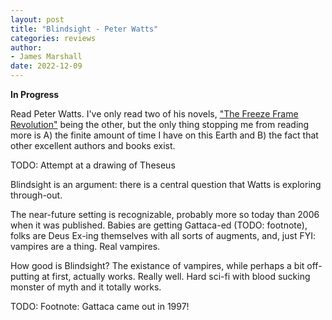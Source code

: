 ```yaml
---
layout: post
title: "Blindsight - Peter Watts"
categories: reviews
author:
- James Marshall
date: 2022-12-09
---
```


__In Progress__

Read Peter Watts.
I've only read two of his novels, ["The Freeze Frame Revolution"](../brief_reviews/the_freeze_frame_revolution.md) being the other, but the only thing stopping me from reading more is A) the finite amount of time I have on this Earth and B) the fact that other excellent authors and books exist.

TODO: Attempt at a drawing of Theseus

Blindsight is an argument: there is a central question that Watts is exploring through-out.

The near-future setting is recognizable, probably more so today than 2006 when it was published.
Babies are getting Gattaca-ed (TODO: footnote), folks are Deus Ex-ing themselves with all sorts of augments, and, just FYI: vampires are a thing. Real vampires.

How good is Blindsight?
The existance of vampires, while perhaps a bit off-putting at first, actually works.
Really well.
Hard sci-fi with blood sucking monster of myth and it totally works.



TODO: Footnote: Gattaca came out in 1997!
